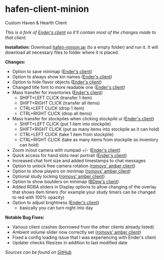 # hafen-client-minion
Custom Haven & Hearth Client

_This is a fork of [Ender's client](http://www.havenandhearth.com/forum/viewtopic.php?f=49&t=40754) so it'll contain *most* of the changes made to that client._

**Installation:**
Download [hafen-minion.jar](http://thekrush.github.io/hafen-client-minion/hafen-minion.jar) (to a empty folder) and run it. It will download all necessary files to folder where it is placed.

**Changes:**

* Option to save minimap ([Ender's client](http://www.havenandhearth.com/forum/viewtopic.php?f=49&t=40754))
* Option to always show kin names ([Ender's client](http://www.havenandhearth.com/forum/viewtopic.php?f=49&t=40754))
* Option to hide flavor objects ([Ender's client](http://www.havenandhearth.com/forum/viewtopic.php?f=49&t=40754))
* Changed title font to more readable one ([Ender's client](http://www.havenandhearth.com/forum/viewtopic.php?f=49&t=40754))
* Mass transfer for inventories ([Ender's client](http://www.havenandhearth.com/forum/viewtopic.php?f=49&t=40754))
  * SHIFT+LEFT CLICK (transfer 1 item)
  * SHIFT+RIGHT CLICK (transfer all items)
  * CTRL+LEFT CLICK (drop 1 item)
  * CTRL+RIGHT CLICK (drop all items)
* Mass transfer for stockpiles when clicking stockpile ui ([Ender's client](http://www.havenandhearth.com/forum/viewtopic.php?f=49&t=40754))
  * SHIFT+LEFT CLICK (put 1 item into stockpile)
  * SHIFT+RIGHT CLICK (put as many items into stockpile as it can hold)
  * CTRL+LEFT CLICK (take 1 item from stockpile)
  * CTRL+RIGHT CLICK (take as many items from stockpile as inventory can hold)	
* Zoom in/out camera with numpad +/- ([Ender's client](http://www.havenandhearth.com/forum/viewtopic.php?f=49&t=40754))
* Quick access for hand slots near portrait ([Ender's client](http://www.havenandhearth.com/forum/viewtopic.php?f=49&t=40754))
* Increased chat font size and added timestamps to chat messages
* Option to unlock free camera rotation ([romovs' amber client](http://www.havenandhearth.com/forum/viewtopic.php?f=49&t=40400))
* Option to show players on minimap ([romovs' amber client](http://www.havenandhearth.com/forum/viewtopic.php?f=49&t=40400))
* Optional study locking ([romovs' amber client](http://www.havenandhearth.com/forum/viewtopic.php?f=49&t=40400))
* Option to show boulders on minimap ([BDew's client](http://www.havenandhearth.com/forum/viewtopic.php?f=49&t=40945))
* Added RGBA sliders in Display options to allow changing of the overlay that shows item timers (for example your study timers can be changed to red with 100% opacity)
* Option to adjust brightness ([Ender's client](http://www.havenandhearth.com/forum/viewtopic.php?f=49&t=40754))
  * basically you can turn night into day
	

**Notable Bug Fixes:**

* Various client crashes (borrowed from the other clients already listed)
* Ambient volume slider now correctly set ([romovs' amber client](http://www.havenandhearth.com/forum/viewtopic.php?f=49&t=40400))
* Fixed a config loading issue that I was experiencing with Ender's client
* Updater checks filesizes in addition to last modified date

_Sources can be found on [GitHub](https://github.com/TheKrush/hafen-client-minion)_